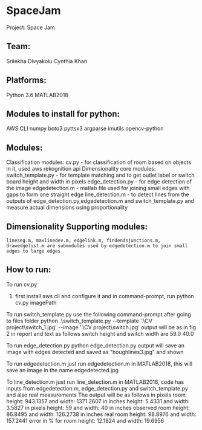 # SpaceJam

Project: Space Jam

## Team:
Srilekha Divyakolu
Cynthia Khan

## Platforms:
Python 3.6
MATLAB2018

## Modules to install for python:
AWS CLI 
numpy
boto3
pyttsx3
argparse
imutils
opencv-python

## Modules:
Classification modules:
	cv.py - for classification of room based on objects in it, used aws rekognition api
Dimensionality core modules:
	switch_template.py - for template matching and to get outlet label or switch board height and width in pixels
	edge_detection.py - for edge detection of the image
	edgedetection.m - matlab file used for joining small edges with gaps to form one straight edge
	line_detection.m - to detect lines from the outputs of edge_detection.py,edgedetection.m and switch_template.py and measure actual dimensions using proportionality
	
## Dimensionality Supporting modules:
	lineseg.m, maxlinedev.m, edgelink.m, findendsjunctions.m, drawedgelist.m are submodules used by edgedetection.m to join small edges to large edges

## How to run:
To run
cv.py 
1. first install aws cli and configure it
and in command-prompt, run python cv.py imagePath

To run switch_template.py
use the following command-prompt after going to files folder
python .\switch_template.py --template '.\CV project\switch_1.jpg' --image '.\CV project\switch.jpg'
output will be as in fig 2 in report and text as follows
switch height and switch width are  59.0 40.0

To run edge_detection.py
python edge_detection.py
output will save an image with edges detected and saved as "houghlines3.jpg" and shown 

To run edgedetection.m
just run edgedetection.m in MATLAB2018, this will save an image in the name edgedetected.jpg

To line_detection.m
just run line_detection.m in MATLAB2018, code has inputs from edgedetection.m, edge_detection.py and switch_template.py and also real measurements
The output will be as follows
in pixels room height: 943.1357 and width: 1371.2607
in inches height: 5.4331 and width: 3.5827
in pixels height: 59 and width: 40
in inches observed room height: 86.8495 and width: 126.2738
in inches real room height: 98.8976 and width: 157.2441
error in % for room height: 12.1824 and width: 19.6956
